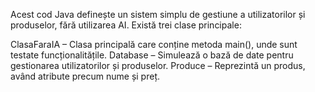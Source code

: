 Acest cod Java definește un sistem simplu de gestiune a utilizatorilor și produselor, fără utilizarea AI. Există trei clase principale:

ClasaFaraIA – Clasa principală care conține metoda main(), unde sunt testate funcționalitățile.
Database – Simulează o bază de date pentru gestionarea utilizatorilor și produselor.
Produce – Reprezintă un produs, având atribute precum nume și preț.
